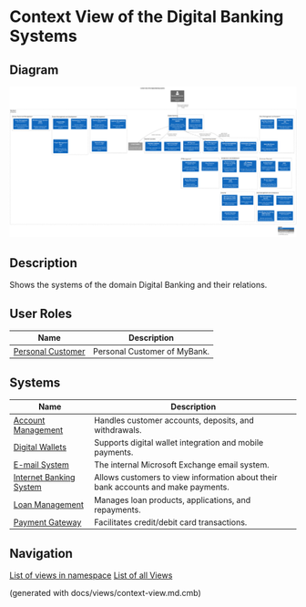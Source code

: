 # Context View of the Digital Banking Systems

## Diagram
![Context View of the Digital Banking Systems](../../mybank/digital-banking/context-view.png)

## Description
Shows the systems of the domain Digital Banking and their relations.
## User Roles
| Name | Description |
|---|---|
| [Personal Customer](../../mybank/personal-customer.md) | Personal Customer of MyBank. |
## Systems
| Name | Description |
|---|---|
| [Account Management](../../mybank/core-banking/account-management-system.md) | Handles customer accounts, deposits, and withdrawals. |
| [Digital Wallets](../../mybank/digital-banking/digital-wallets-system.md) | Supports digital wallet integration and mobile payments. |
| [E-mail System](../../mybank/email-system.md) | The internal Microsoft Exchange email system. |
| [Internet Banking System](../../mybank/digital-banking/internet-banking-system/internet-banking-system.md) | Allows customers to view information about their bank accounts and make payments. |
| [Loan Management](../../mybank/core-banking/loan-management-system.md) | Manages loan products, applications, and repayments. |
| [Payment Gateway](../../mybank/payment/payment-gateway-system.md) | Facilitates credit/debit card transactions. |


## Navigation
[List of views in namespace](./views-in-namespace.md)
[List of all Views](../../views.md)

(generated with docs/views/context-view.md.cmb)
